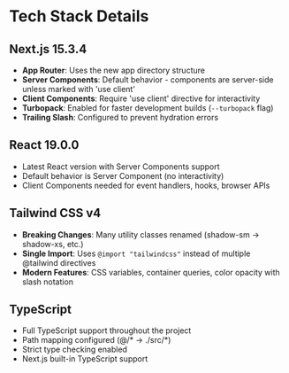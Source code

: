 # Tech Stack Details

## Next.js 15.3.4
- **App Router**: Uses the new app directory structure
- **Server Components**: Default behavior - components are server-side unless marked with 'use client'
- **Client Components**: Require 'use client' directive for interactivity
- **Turbopack**: Enabled for faster development builds (`--turbopack` flag)
- **Trailing Slash**: Configured to prevent hydration errors

## React 19.0.0
- Latest React version with Server Components support
- Default behavior is Server Component (no interactivity)
- Client Components needed for event handlers, hooks, browser APIs

## Tailwind CSS v4
- **Breaking Changes**: Many utility classes renamed (shadow-sm → shadow-xs, etc.)
- **Single Import**: Uses `@import "tailwindcss"` instead of multiple @tailwind directives
- **Modern Features**: CSS variables, container queries, color opacity with slash notation

## TypeScript
- Full TypeScript support throughout the project
- Path mapping configured (@/* → ./src/*)
- Strict type checking enabled
- Next.js built-in TypeScript support